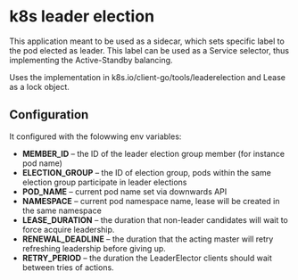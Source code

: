 # k8s leader election

This application meant to be used as a sidecar, which sets specific label to the pod elected as leader. This label can be used as a Service selector, thus implementing the Active-Standby balancing.

Uses the implementation in k8s.io/client-go/tools/leaderelection and Lease as a lock object.

## Configuration

It configured with the folowwing env variables:
- **MEMBER_ID** – the ID of the leader election group member (for instance pod name)
- **ELECTION_GROUP** – the ID of election group, pods within the same election group participate in leader elections
- **POD_NAME** – current pod name set via downwards API
- **NAMESPACE** – current pod namespace name, lease will be created in the same namespace
- **LEASE_DURATION** – the duration that non-leader candidates will wait to force acquire leadership.
- **RENEWAL_DEADLINE** – the duration that the acting master will retry refreshing leadership before giving up.
- **RETRY_PERIOD** – the duration the LeaderElector clients should wait between tries of actions.